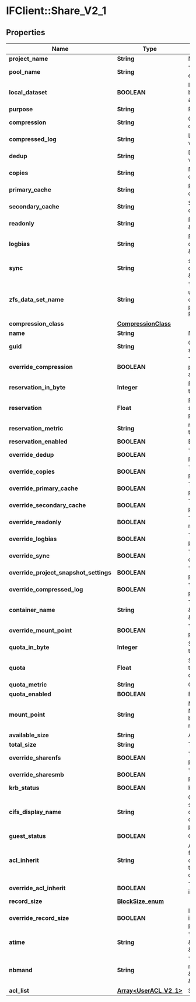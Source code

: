 # IFClient::Share_V2_1

## Properties
Name | Type | Description | Notes
------------ | ------------- | ------------- | -------------
**project_name** | **String** | Name of the project. | 
**pool_name** | **String** | The pool in which the project exists. | 
**local_dataset** | **BOOLEAN** | Indicates whether the project belongs to the current Tegile array. | 
**purpose** | **String** | Purpose of the dataset. | [optional] 
**compression** | **String** | Compression algorithm, default value: \&quot;lz4\&quot;   | [optional] 
**compressed_log** | **String** | Log compression, default value : \&quot;off\&quot;  | [optional] 
**dedup** | **String** | Deduplication setting, default value: \&quot;on\&quot;  | [optional] 
**copies** | **String** | Number of data copies, default value: \&quot;1\&quot;  | [optional] 
**primary_cache** | **String** | Primary cache specified, default value: \&quot;all\&quot;  | [optional] 
**secondary_cache** | **String** | Secondary cache specified, default value: \&quot;all\&quot;  | [optional] 
**readonly** | **String** | Read only flag, default value: \&quot;off\&quot;  | [optional] 
**logbias** | **String** | Prejudice in favor of log, default value: \&quot;latency\&quot;  | [optional] 
**sync** | **String** | synchronization mode, default value: \&quot;standard\&quot;   | [optional] 
**zfs_data_set_name** | **String** | This field is a string that uniquely identifies the volume on a Tegile array. A dataset path should have the format: PoolName/Local/ProjectName  | [optional] 
**compression_class** | [**CompressionClass**](CompressionClass.md) |  | [optional] 
**name** | **String** | Name of the subproject | 
**guid** | **String** | Global unique identifier of the sub project | [optional] 
**override_compression** | **BOOLEAN** | Toggle override parent project compression algorithm | [optional] 
**reservation_in_byte** | **Integer** | Reserved space number of the sub project | [optional] 
**reservation** | **Float** | Reserved space in reserved space metric unit of the sub project | [optional] 
**reservation_metric** | **String** | reserved space metric unit of the sub project | [optional] 
**reservation_enabled** | **BOOLEAN** | Enable reservation feature | [optional] 
**override_dedup** | **BOOLEAN** | Toggle overwrite parent project deduplication | [optional] 
**override_copies** | **BOOLEAN** | Toggle overwrite copies of parent project | [optional] 
**override_primary_cache** | **BOOLEAN** | Toggle overwrite parent project primary cache | [optional] 
**override_secondary_cache** | **BOOLEAN** | Toggle overwrite parent project secondary cache | [optional] 
**override_readonly** | **BOOLEAN** | Toggle overwrite parent readonly feature | [optional] 
**override_logbias** | **BOOLEAN** | Toggle overwrite parent project log bias | [optional] 
**override_sync** | **BOOLEAN** | Toggle synchronization mode of the sub project | [optional] 
**override_project_snapshot_settings** | **BOOLEAN** | Toggle overwrite parent project snapshot setting | [optional] 
**override_compressed_log** | **BOOLEAN** | Toggle overwrite project parent log compression | [optional] 
**container_name** | **String** | The name of the container, \&quot;Local\&quot; or \&quot;Replica\&quot; | [optional] 
**override_mount_point** | **BOOLEAN** | Toggle override parent project mount point | [optional] 
**quota_in_byte** | **Integer** | Space limitation of datasets in the project | [optional] 
**quota** | **Float** | Space limitation of datasets in the project in the unit of quotaMetric | [optional] 
**quota_metric** | **String** | Quota metric unit in share | [optional] 
**quota_enabled** | **BOOLEAN** | Enable quota feature | [optional] 
**mount_point** | **String** | Mount point of the share, Notice: SMB/NFS share has to be turned off to change mountpoint.  | [optional] 
**available_size** | **String** | Available size in bytes | [optional] 
**total_size** | **String** | Total size in bytes | [optional] 
**override_sharenfs** | **BOOLEAN** | Toggle override parent project share nfs | [optional] 
**override_sharesmb** | **BOOLEAN** | Toggle override parent project share smb | [optional] 
**krb_status** | **BOOLEAN** | Kerberos status of the share | [optional] 
**cifs_display_name** | **String** | CIFS display name. For CIFS share a custom display name can be used, otherwise default to projectName_shareName.  | [optional] 
**guest_status** | **BOOLEAN** | Guest status of the share | [optional] 
**acl_inherit** | **String** | Access Control List inherit from project setting. Notice: overrideAclInherit must be set to true before change it to a different value  | [optional] 
**override_acl_inherit** | **BOOLEAN** | Toggle Access Control List inherit from project setting | [optional] 
**record_size** | [**BlockSize_enum**](BlockSize_enum.md) |  | [optional] 
**override_record_size** | **BOOLEAN** | Indicate if record size is inheriting or overriding from project. | [optional] 
**atime** | **String** | Toggle access time, \&quot;on\&quot; or \&quot;off\&quot; | [optional] 
**nbmand** | **String** | Toggle nonblocking mandatory locks, \&quot;on\&quot; or \&quot;off\&quot; | [optional] 
**acl_list** | [**Array&lt;UserACL_V2_1&gt;**](UserACL_V2_1.md) | Sser Access Control List | [optional] 


